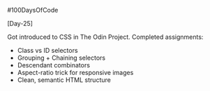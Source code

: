  #100DaysOfCode

[Day-25]

Got introduced to CSS in The Odin Project.
Completed assignments:

- Class vs ID selectors
- Grouping + Chaining selectors
- Descendant combinators
- Aspect-ratio trick for responsive images
- Clean, semantic HTML structure

